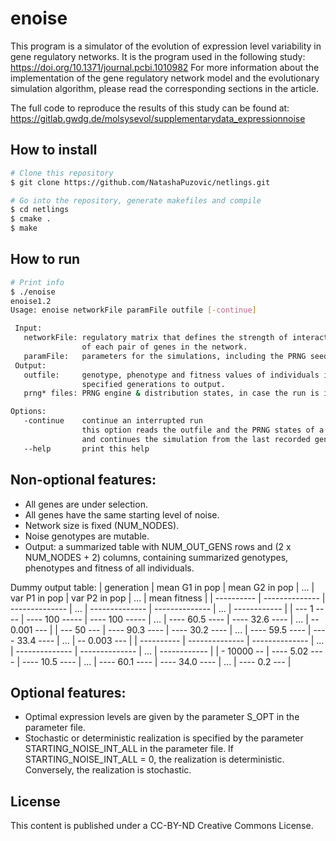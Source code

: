 # enoise
This program is a simulator of the evolution of expression level variability in gene regulatory networks. 
It is the program used in the following study: 
https://doi.org/10.1371/journal.pcbi.1010982
For more information about the implementation of the gene regulatory network model and the evolutionary simulation algorithm, please read the corresponding sections in the article.

The full code to reproduce the results of this study can be found at: 
https://gitlab.gwdg.de/molsysevol/supplementarydata_expressionnoise

## How to install
```bash
# Clone this repository
$ git clone https://github.com/NatashaPuzovic/netlings.git

# Go into the repository, generate makefiles and compile
$ cd netlings
$ cmake .
$ make
``` 

## How to run
```bash
# Print info
$ ./enoise
enoise1.2
Usage: enoise networkFile paramFile outfile [-continue]

 Input:
   networkFile: regulatory matrix that defines the strength of interactions
                of each pair of genes in the network.
   paramFile:   parameters for the simulations, including the PRNG seed.
 Output:
   outfile:     genotype, phenotype and fitness values of individuals in
                specified generations to output.
   prng* files: PRNG engine & distribution states, in case the run is interrupted.

Options:
   -continue    continue an interrupted run
                this option reads the outfile and the PRNG states of a previous run
                and continues the simulation from the last recorded generation.
   --help       print this help
``` 

## Non-optional features:
- All genes are under selection.
- All genes have the same starting level of noise.
- Network size is fixed (NUM_NODES).
- Noise genotypes are mutable.
- Output: a summarized table with NUM_OUT_GENS rows and (2 x NUM_NODES + 2) columns,
containing summarized genotypes, phenotypes and fitness of all individuals.

Dummy output table:
| generation | mean G1 in pop  | mean G2 in pop | ... | var P1 in pop  | var P2 in pop  | ... | mean fitness |
| ---------- | --------------  | -------------- | ... | -------------- | -------------- | ... | ------------ |
| --- 1 ---- | ---- 100 -----  | ---- 100 ----- | ... | ---- 60.5 ---- | ---- 32.6 ---- | ... | -- 0.001 --- |
| --- 50 --- | ---- 90.3 ----  | ---- 30.2 ---- | ... | ---- 59.5 ---- | ---- 33.4 ---- | ... | -- 0.003 --- |
| ---------- | --------------  | -------------- | ... | -------------- | -------------- | ... | ------------ |
| - 10000 -- | ---- 5.02 ----  | ---- 10.5 ---- | ... | ---- 60.1 ---- | ---- 34.0 ---- | ... | ---- 0.2 --- |

## Optional features:
- Optimal expression levels are given by the parameter S_OPT in the parameter file.
- Stochastic or deterministic realization is specified by the parameter STARTING_NOISE_INT_ALL in the parameter file. If STARTING_NOISE_INT_ALL = 0, the realization is deterministic. Conversely, the realization is stochastic.

## License
This content is published under a CC-BY-ND Creative Commons License.

